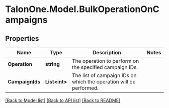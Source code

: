 # TalonOne.Model.BulkOperationOnCampaigns
## Properties

Name | Type | Description | Notes
------------ | ------------- | ------------- | -------------
**Operation** | **string** | The operation to perform on the specified campaign IDs.  | 
**CampaignIds** | **List&lt;int&gt;** | The list of campaign IDs on which the operation will be performed. | 

[[Back to Model list]](../README.md#documentation-for-models) [[Back to API list]](../README.md#documentation-for-api-endpoints) [[Back to README]](../README.md)

